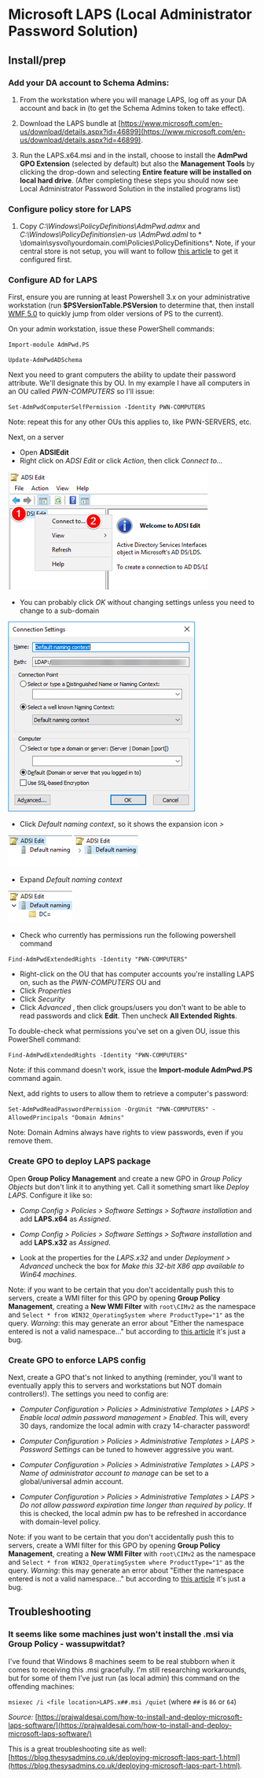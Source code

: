# Microsoft LAPS (Local Administrator Password Solution)

## Install/prep

### Add your DA account to Schema Admins:

1. From the workstation where you will manage LAPS, log off as your DA account and back in (to get the Schema Admins token to take effect). 
 
2. Download the LAPS bundle at [https://www.microsoft.com/en-us/download/details.aspx?id=46899](https://www.microsoft.com/en-us/download/details.aspx?id=46899). 
 
3. Run the LAPS.x64.msi and in the install, choose to install the **AdmPwd GPO Extension** (selected by default) but also the **Management Tools** by clicking the drop-down and selecting **Entire feature will be installed on local hard drive**.  (After completing these steps you should now see Local Administrator Password Solution in the installed programs list)
 
### Configure policy store for LAPS

1. Copy *C:\Windows\PolicyDefinitions\AdmPwd.admx* and *C:\Windows\PolicyDefinitions\en-us
\AdmPwd.adml* to * \\domain\sysvol\yourdomain.com\Policies\PolicyDefinitions\*.  Note, if your central store is not setup, you will want to follow [this article](https://support.microsoft.com/en-us/help/929841/how-to-create-the-central-store-for-group-policy-administrative-template-files-in-windows-vista) to get it configured first.
 
### Configure AD for LAPS

First, ensure you are running at least Powershell 3.x on your administrative workstation (run **$PSVersionTable.PSVersion** to determine that, then install [WMF 5.0](https://msdn.microsoft.com/en-us/powershell/wmf/5.0/requirements) to quickly jump from older versions of PS to the current). 
 
On your admin workstation, issue these PowerShell commands:
 
`Import-module AdmPwd.PS`

`Update-AdmPwdADSchema`
 
 Next you need to grant computers the ability to update their password attribute.  We'll designate this by OU.  In my example I have all computers in an OU called *PWN-COMPUTERS* so I'll issue:
 
`Set-AdmPwdComputerSelfPermission -Identity PWN-COMPUTERS`
 
Note: repeat this for any other OUs this applies to, like PWN-SERVERS, etc.

Next, on a server

- Open **ADSIEdit**
- Right click on *ADSI Edit* or click *Action*, then click *Connect to...*

![Right click on *ADSI Edit* or click *Action*, then click *Connect to...*](./pictures/connect_to.png)

- You can probably click *OK* without changing settings unless you need to change to a sub-domain

![You can probably click *OK* without changing settings unless you need to change to a sub-domain](./pictures/connection_settings.png)

- Click *Default naming context*, so it shows the expansion icon *>*

![*Default naming context*, so it shows the expansion icon *>*](./pictures/default_naming_before.png)
![*Default naming context*, so it shows the expansion icon *>*](./pictures/default_naming_after.png)

- Expand *Default naming context*

![Expand *Default naming context*](./pictures/default_naming_expanded.png)

- Check who currently has permissions run the following powershell command

`Find-AdmPwdExtendedRights -Identity "PWN-COMPUTERS"`

- Right-click on the OU that has computer accounts you're installing LAPS on, such as the *PWN-COMPUTERS* OU and 
- Click *Properties*
- Click *Security*
- Click *Advanced*
, then click groups/users you don't want to be able to read passwords and click **Edit**.  Then uncheck **All Extended Rights**. 
 
To double-check what permissions you've set on a given OU, issue this PowerShell command:
 
`Find-AdmPwdExtendedRights -Identity "PWN-COMPUTERS"`
 
Note: if this command doesn't work, issue the **Import-module AdmPwd.PS** command again.
 
Next, add rights to users to allow them to retrieve a computer's password:
 
`Set-AdmPwdReadPasswordPermission -OrgUnit "PWN-COMPUTERS" -AllowedPrincipals "Domain Admins"`

Note: Domain Admins always have rights to view passwords, even if you remove them.

### Create GPO to deploy LAPS package
 
Open **Group Policy Management** and create a new GPO in *Group Policy Objects* but don't link it to anything yet.  Call it something smart like *Deploy LAPS*.  Configure it like so:
 
* *Comp Config > Policies > Software Settings > Software installation* and add **LAPS.x64** as *Assigned*.
 
* *Comp Config > Policies > Software Settings > Software installation* and add **LAPS.x32** as *Assigned*.
 
 * Look at the properties for the *LAPS.x32* and under *Deployment > Advanced* uncheck the box for *Make this 32-bit X86 app available to Win64 machines*.

Note: if you want to be certain that you don't accidentally push this to servers, create a WMI filter for this GPO by opening **Group Policy Management**, creating a **New WMI Filter** with `root\CIMv2` as the namespace and `Select * from WIN32_OperatingSystem where ProductType="1"` as the query.  *Warning*: this may generate an error about "Either the namespace entered is not a valid namespace..." but according to [this article](https://social.technet.microsoft.com/Forums/windowsserver/en-US/e554a894-6481-4f94-aa06-5b1a1b76c97f/gpo-wmi-filters-are-failing?forum=winserverGP) it's just a bug.  
   
### Create GPO to enforce LAPS config
Next, create a GPO that's not linked to anything (reminder, you'll want to eventually apply this to servers and workstations but NOT domain controllers!).  The settings you need to config are:
 
* *Computer Configuration > Policies > Administrative Templates > LAPS > Enable local admin password management > Enabled*.  This will, every 30 days, randomize the local admin with crazy 14-character password!
 
* *Computer Configuration > Policies > Administrative Templates > LAPS > Password Settings* can be tuned to however aggressive you want.
 
* *Computer Configuration > Policies > Administrative Templates > LAPS > Name of administrator account to manage* can be set to a global/universal admin account. 
 
* *Computer Configuration > Policies > Administrative Templates > LAPS > Do not allow password expiration time longer than required by policy*.  If this is checked, the local admin pw has to be refreshed in accordance with domain-level policy.

Note: if you want to be certain that you don't accidentally push this to servers, create a WMI filter for this GPO by opening **Group Policy Management**, creating a **New WMI Filter** with `root\CIMv2` as the namespace and `Select * from WIN32_OperatingSystem where ProductType="1"` as the query.  *Warning*: this may generate an error about "Either the namespace entered is not a valid namespace..." but according to [this article](https://social.technet.microsoft.com/Forums/windowsserver/en-US/e554a894-6481-4f94-aa06-5b1a1b76c97f/gpo-wmi-filters-are-failing?forum=winserverGP) it's just a bug.  

## Troubleshooting

### It seems like some machines just won't install the .msi via Group Policy - wassupwitdat?
I've found that Windows 8 machines seem to be real stubborn when it comes to receiving this .msi gracefully.  I'm still researching workarounds, but for some of them I've just run (as local admin) this command on the offending machines:

`msiexec /i <file location>LAPS.x##.msi /quiet` (where `##` is `86` or `64`)

*Source:* [https://prajwaldesai.com/how-to-install-and-deploy-microsoft-laps-software/](https://prajwaldesai.com/how-to-install-and-deploy-microsoft-laps-software/)

This is a great troubleshooting site as well: [https://blog.thesysadmins.co.uk/deploying-microsoft-laps-part-1.html](https://blog.thesysadmins.co.uk/deploying-microsoft-laps-part-1.html).
